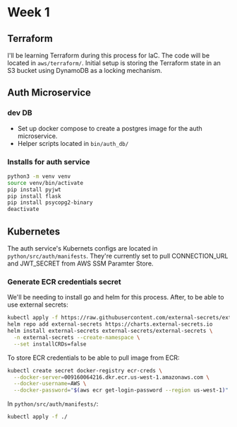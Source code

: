 # Week 1
## Terraform
I'll be learning Terraform during this process for IaC. The code will be located in `aws/terraform/`. Initial setup is storing the Terraform state in an S3 bucket using DynamoDB as a locking mechanism.
## Auth Microservice
### dev DB
- Set up docker compose to create a postgres image for the auth microservice.
- Helper scripts located in `bin/auth_db/`
### Installs for auth service
```sh
python3 -m venv venv
source venv/bin/activate
pip install pyjwt
pip install flask
pip install psycopg2-binary
deactivate
```
## Kubernetes
The auth service's Kubernets configs are located in `python/src/auth/manifests`.
They're currently set to pull CONNECTION_URL and JWT_SECRET from AWS SSM Paramter Store.
### Generate ECR credentials secret
We'll be needing to install go and helm for this process.
After, to be able to use external secrets:
```sh
kubectl apply -f https://raw.githubusercontent.com/external-secrets/external-secrets/main/deploy/crds/bundle.yaml
helm repo add external-secrets https://charts.external-secrets.io
helm install external-secrets external-secrets/external-secrets \
  -n external-secrets --create-namespace \
  --set installCRDs=false
```
To store ECR credentials to be able to pull image from ECR:
```sh
kubectl create secret docker-registry ecr-creds \
  --docker-server=009160064216.dkr.ecr.us-west-1.amazonaws.com \
  --docker-username=AWS \
  --docker-password="$(aws ecr get-login-password --region us-west-1)"
```
In `python/src/auth/manifests/`:
```sh
kubectl apply -f ./
```